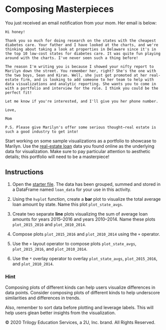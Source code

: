 # Composing Masterpieces

You just received an email notification from your mom. Her email is below:

```
Hi honey!

Thank you so much for doing research on the states with the cheapest diabetes care. Your father and I have looked at the charts, and we're thinking about taking a look at properties in Delaware since it's in the top 10 low-cost states for diabetes care. It was quite fun playing around with the charts. I've never seen such a thing before!

The reason I'm writing you is because I showed your nifty report to Marilyn down the street. You remember her, right? She's the one with the two boys, Sean and Kiran. Well, she just got promoted at her real-estate firm, and is looking to add someone to her team to help with data visualizations and analytic reporting. She wants you to come in with a portfolio and interview for the role. I think you could be the perfect fit! 

Let me know if you're interested, and I'll give you her phone number.

Love,

Mom

P.S. Please give Marilyn's offer some serious thought–real estate is such a good industry to get into!
```

Start working on some sample visualizations as a portfolio to showcase to Marilyn. Use the [real-estate loan](Resources/state_loan_data.csv) data you found online as the underlying data for visualization. Make sure to pay particular attention to aesthetic details; this portfolio will need to be a masterpiece!

## Instructions

1. Open the [starter file](Unsolved/composing_masterpieces.ipynb).  The data has been grouped, summed and stored in a DataFrame named `loan_data` for your use in this activity.

2. Using the `hvplot` function, create a **bar** plot to visualize the total average loan amount by state. Name this plot `plot_state_avgs`. 

2. Create two separate **line** plots visualizing the sum of average loan amounts for years 2015–2016 and years 2010–2014. Name these plots `plot_2015_2016` and `plot_2010_2014`.

3. Compose plots `plot_2015_2016` and `plot_2010_2014` using the `+` operator.

4. Use the `+` layout operator to compose plots `plot_state_avgs`, `plot_2015_2016`, and `plot_2010_2014`.

5. Use the `*` overlay operator to overlay `plot_state_avgs`, `plot_2015_2016`, and `plot_2010_2014`.

### Hint

Composing plots of different kinds can help users visualize differences in data points. Consider composing plots of different kinds to help underscore similarities and differences in trends.

Also, remember to sort data before plotting and leverage labels. This will help users glean better insights from the visualization.



© 2020 Trilogy Education Services, a 2U, Inc. brand. All Rights Reserved.
